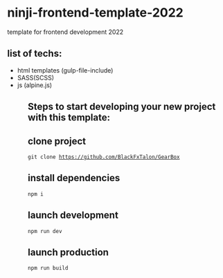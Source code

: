 # ninji-frontend-template-2022

template for frontend development 2022 

## list of techs:

<ul>
<li>html templates (gulp-file-include)</li>
<li>SASS(SCSS)</li>
<li>js (alpine.js)</li>
<ul>

## Steps to start developing your new project with this template:

## clone project

<code>git clone https://github.com/BlackFxTalon/GearBox</code>

## install dependencies

<code>npm i</code>

## launch development

<code>npm run dev</code>

## launch production

<code>npm run build</code>
